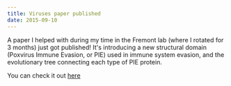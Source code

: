 ```yaml
---
title: Viruses paper published
date: 2015-09-10
---
```


A paper I helped with during my time in the Fremont lab (where I rotated for 3 months) just got published! It's introducing a new structural domain (Poxvirus Immune Evasion, or PIE)  used in immune system evasion, and the evolutionary tree connecting each type of PIE protein.   

You can check it out [here](https://www.ncbi.nlm.nih.gov/pmc/articles/PMC4584292/)

